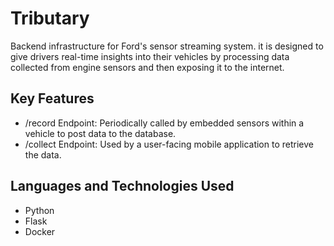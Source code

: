 # Tributary
Backend infrastructure for Ford's sensor streaming system. it is designed to give drivers real-time insights into their vehicles by processing data collected from engine sensors and then exposing it to the internet.

## Key Features
- /record Endpoint: Periodically called by embedded sensors within a vehicle to post data to the database.
- /collect Endpoint: Used by a user-facing mobile application to retrieve the data.

## Languages and Technologies Used
- Python
- Flask
- Docker
